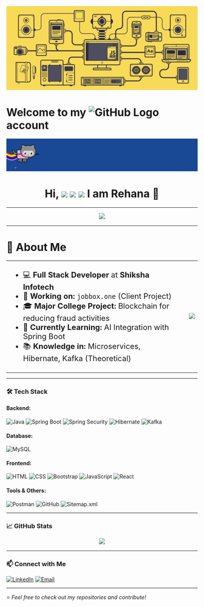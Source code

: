 <p align="center">
  <img src="https://raw.githubusercontent.com/Rehana-2427/Rehana-2427/main/assets/gifs/banner1.gif" alt="Banner GIF" />
</p>

<h1>Welcome to my <img src="assets/gifs/github_logo.gif" alt="GitHub Logo" width="40"/> account</h1>
<p align="center">
  <img src="https://raw.githubusercontent.com/Rehana-2427/Rehana-2427/main/assets/gifs/welcome.gif" alt="Banner GIF" />
</p>
<h1 align="center">
  Hi, <img src="https:/emojicdn.elk.sh/👋" height="30"/> <img src="https://emojicdn.elk.sh/🙏" height="30"/> <img src="https://emojicdn.elk.sh/🌍" height="30"/> 
I am Rehana 👩
</h1>

---

<p align="center">
  <img src="https://readme-typing-svg.herokuapp.com?font=Fira+Code&size=22&pause=1000&color=010e01&center=true&width=500&lines=Full+Stack+Developer;Java+%7C+Spring+Boot+%7C+React+%7C+MySQL"/>
</p>

---
<h1>🚀 About Me</h3>
<table style="border: none;">
  <tr>
      <td style="font-size:20px;">
      <ul>
        <li>💻 <strong>Full Stack Developer</strong> at <strong>Shiksha Infotech</strong></li>
        <li>📌 <strong>Working on:</strong> <code>jobbox.one</code> (Client Project)</li>
        <li>🎓 <strong>Major College Project:</strong> Blockchain for reducing fraud activities</li>
        <li>🤖 <strong>Currently Learning:</strong> AI Integration with Spring Boot</li>
        <li>📚 <strong>Knowledge in:</strong> Microservices, Hibernate, Kafka (Theoretical)</li>
      </ul>
    </td>
    <td>
      <td>
      <img src="https://thumbs.dreamstime.com/b/girl-laptop-icon-flat-style-woman-freelance-working-vector-illustration-isolated-background-student-workplace-sign-272939409.jpg" width="300"/>
    </td>
    </td>
  
  </tr>
</table>


---

### 🛠️ Tech Stack

#### **Backend:**
![Java](https://img.shields.io/badge/Java-007396?style=for-the-badge&logo=java&logoColor=white)
![Spring Boot](https://img.shields.io/badge/Spring%20Boot-6DB33F?style=for-the-badge&logo=spring-boot&logoColor=white)
![Spring Security](https://img.shields.io/badge/Spring%20Security-6DB33F?style=for-the-badge&logo=spring&logoColor=white)
![Hibernate](https://img.shields.io/badge/Hibernate-59666C?style=for-the-badge&logo=hibernate&logoColor=white)
![Kafka](https://img.shields.io/badge/Apache%20Kafka-231F20?style=for-the-badge&logo=apache-kafka&logoColor=white)

#### **Database:**
![MySQL](https://img.shields.io/badge/MySQL-4479A1?style=for-the-badge&logo=mysql&logoColor=white)

#### **Frontend:**
![HTML](https://img.shields.io/badge/HTML5-E34F26?style=for-the-badge&logo=html5&logoColor=white)
![CSS](https://img.shields.io/badge/CSS3-1572B6?style=for-the-badge&logo=css3&logoColor=white)
![Bootstrap](https://img.shields.io/badge/Bootstrap-563D7C?style=for-the-badge&logo=bootstrap&logoColor=white)
![JavaScript](https://img.shields.io/badge/JavaScript-F7DF1E?style=for-the-badge&logo=javascript&logoColor=black)
![React](https://img.shields.io/badge/React-61DAFB?style=for-the-badge&logo=react&logoColor=black)

#### **Tools & Others:**
![Postman](https://img.shields.io/badge/Postman-FF6C37?style=for-the-badge&logo=postman&logoColor=white)
![GitHub](https://img.shields.io/badge/GitHub-181717?style=for-the-badge&logo=github&logoColor=white)
![Sitemap.xml](https://img.shields.io/badge/Sitemap.xml-blue?style=for-the-badge)

---

### 📈 GitHub Stats

<p align="center">
  <img src="https://github-readme-stats.vercel.app/api?username=your-github-username&show_icons=true&theme=react"/>
</p>

---

### 📫 Connect with Me

[![LinkedIn](https://img.shields.io/badge/LinkedIn-0A66C2?style=for-the-badge&logo=linkedin&logoColor=white)](https://www.linkedin.com/in/rehana-s-060953240/)
[![Email](https://img.shields.io/badge/Gmail-D14836?style=for-the-badge&logo=gmail&logoColor=white)](mailto:shaikrehana248@gmail.com)

---

⭐️ *Feel free to check out my repositories and contribute!*
